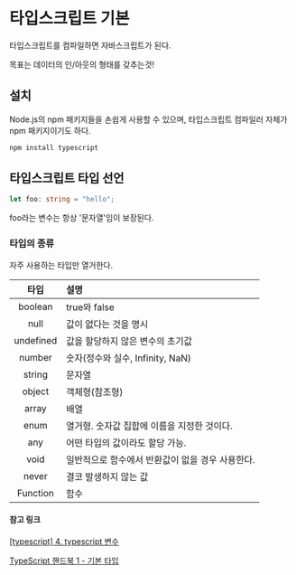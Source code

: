 # 타입스크립트 기본

타입스크립트를 컴파일하면 자바스크립트가 된다.

목표는 데이터의 인/아웃의 형태를 갖추는것!

## 설치

Node.js의 npm 패키지들을 손쉽게 사용할 수 있으며,
타입스크립트 컴파일러 자체가 npm 패키지이기도 하다.

```sh
npm install typescript
```

## 타입스크립트 타입 선언

```typescript
let foo: string = "hello";
```

foo라는 변수는 항상 '문자열'임이 보장된다.

### 타입의 종류

자주 사용하는 타입만 열거한다.

|   타입    | 설명                                             |
| :-------: | :----------------------------------------------- |
|  boolean  | true와 false                                     |
|   null    | 값이 없다는 것을 명시                            |
| undefined | 값을 할당하지 않은 변수의 초기값                 |
|  number   | 숫자(정수와 실수, Infinity, NaN)                 |
|  string   | 문자열                                           |
|  object   | 객체형(참조형)                                   |
|   array   | 배열                                             |
|   enum    | 열거형. 숫자값 집합에 이름을 지정한 것이다.      |
|    any    | 어떤 타입의 값이라도 할당 가능.                  |
|   void    | 일반적으로 함수에서 반환값이 없을 경우 사용한다. |
|   never   | 결코 발생하지 않는 값                            |
| Function  | 함수                                             |

#### 참고 링크

[[typescript] 4. typescript 변수](https://doitnow-man.tistory.com/171)

[TypeScript 핸드북 1 - 기본 타입](https://infoscis.github.io/2017/05/14/TypeScript-handbook-basic-types/)

